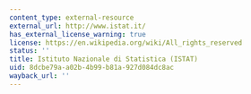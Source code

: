```yaml
---
content_type: external-resource
external_url: http://www.istat.it/
has_external_license_warning: true
license: https://en.wikipedia.org/wiki/All_rights_reserved
status: ''
title: Istituto Nazionale di Statistica (ISTAT)
uid: 8dcbe79a-a02b-4b99-b81a-927d084dc8ac
wayback_url: ''
---
```

